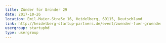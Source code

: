 ```yaml
---
title: Zünder für Gründer 29
date: 2017-10-26
location: Emil-Maier-Straße 16, Heidelberg, 69115, Deutschland
link: http://heidelberg-startup-partners.de/event/zuender-fuer-gruender-29/
usergroup: startuphd
type: usergroup
---
```

